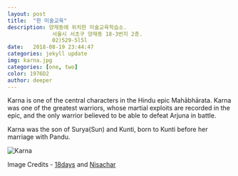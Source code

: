 ```yaml
---
layout: post
title:  "한 미술교육"
description: 양재동에 위치한 미술교육학습소. 
              서울시 서초구 양재동 18-3번지 2층. 
              02)529-5l5l
date:   2018-08-19 23:44:47 
categories: jekyll update
img: karna.jpg
categories: [one, two]
color: 1976D2
author: deeper
---
```

Karna is one of the central characters in the Hindu epic Mahābhārata. Karna was one of the greatest warriors, whose martial exploits are recorded in the epic, and the only warrior believed to be able to defeat Arjuna in battle.

Karna was the son of Surya(Sun) and Kunti, born to Kunti before her marriage with Pandu.

![Karna]({{site.baseurl}}/images/karna-2.jpg)


Image Credits - [18days](https://www.youtube.com/watch?v=kyHFBybC3RI) and [Nisachar](http://nisachar.deviantart.com/gallery/37429163/18-Days) 
